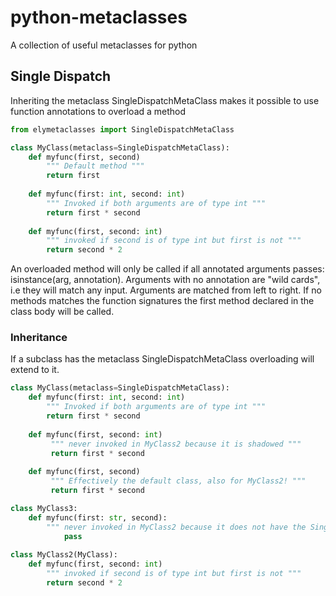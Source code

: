 # python-metaclasses
A collection of useful metaclasses for python

## Single Dispatch
Inheriting the metaclass SingleDispatchMetaClass makes it possible to use function annotations to overload a method

```python
from elymetaclasses import SingleDispatchMetaClass

class MyClass(metaclass=SingleDispatchMetaClass):
    def myfunc(first, second)
        """ Default method """
        return first
        
    def myfunc(first: int, second: int)
        """ Invoked if both arguments are of type int """
        return first * second
                
    def myfunc(first, second: int)
        """ invoked if second is of type int but first is not """
        return second * 2
```
An overloaded method will only be called if all annotated arguments passes: isinstance(arg, annotation).
Arguments with no annotation are "wild cards", i.e they will match any input.
Arguments are matched from left to right.
If no methods matches the function signatures the first method declared in the class body will be called.

### Inheritance
If a subclass has the metaclass SingleDispatchMetaClass overloading will extend to it.  

```python
class MyClass(metaclass=SingleDispatchMetaClass):
    def myfunc(first: int, second: int)
        """ Invoked if both arguments are of type int """
        return first * second
    
    def myfunc(first, second: int)
         """ never invoked in MyClass2 because it is shadowed """
         return first * second
    
    def myfunc(first, second)
         """ Effectively the default class, also for MyClass2! """
         return first * second

class MyClass3:
    def myfunc(first: str, second):
        """ never invoked in MyClass2 because it does not have the SingleDispatchMetaClass"""
            pass
            
class MyClass2(MyClass):
    def myfunc(first, second: int)
        """ invoked if second is of type int but first is not """
        return second * 2
```